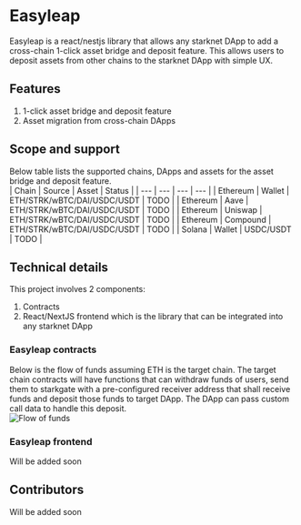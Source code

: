 # Easyleap
Easyleap is a react/nestjs library that allows any starknet DApp to add a cross-chain 1-click asset bridge and deposit feature. This allows users to deposit assets from other chains to the starknet DApp with simple UX.

## Features
1. 1-click asset bridge and deposit feature
2. Asset migration from cross-chain DApps

## Scope and support
Below table lists the supported chains, DApps and assets for the asset bridge and deposit feature.  
| Chain | Source | Asset | Status |
| --- | --- | --- | --- |
| Ethereum | Wallet | ETH/STRK/wBTC/DAI/USDC/USDT | TODO |
| Ethereum | Aave | ETH/STRK/wBTC/DAI/USDC/USDT | TODO |
| Ethereum | Uniswap | ETH/STRK/wBTC/DAI/USDC/USDT | TODO |
| Ethereum | Compound | ETH/STRK/wBTC/DAI/USDC/USDT | TODO |
| Solana | Wallet | USDC/USDT | TODO |

## Technical details
This project involves 2 components:  
1. Contracts
2. React/NextJS frontend which is the library that can be integrated into any starknet DApp

### Easyleap contracts
Below is the flow of funds assuming ETH is the target chain. The target chain contracts will have functions that can withdraw funds of users, send them to starkgate with a pre-configured receiver address that shall receive funds and deposit those funds to target DApp. The DApp can pass custom call data to handle this deposit.  
![Flow of funds](./assets/fund_flow.png)

### Easyleap frontend
Will be added soon

## Contributors
Will be added soon